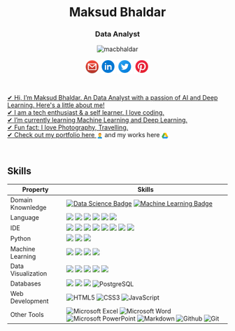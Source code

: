 <h1 align="center">Maksud Bhaldar</h1>
<h3 align="center">Data Analyst </h3>
<p align="center"> <img src="https://komarev.com/ghpvc/?username=macbhaldar" alt="macbhaldar" /> </p>
<p align="center">
 <a href = "mailto: macbhaldar@gmail.com"><img align="center" src="https://github.com/macbhaldar/macbhaldar/blob/main/img/gmail.png" height="30" width="30" /></a>
<a href="https://www.linkedin.com/in/macbhaldar/" target="blank"><img align="center" src="https://github.com/macbhaldar/macbhaldar/blob/main/img/linkedin.png" alt="Maksud" height="35" width="35" /></a>
<a href="https://www.twitter.com/macbhaldar/" target="blank"><img align="center" src="https://github.com/macbhaldar/macbhaldar/blob/main/img/twitter.png" alt="Maksud" height="35" width="35" /></a>
 <a href = "https://pinterest.com/macbhaldar/"><img align="center" src="https://github.com/macbhaldar/macbhaldar/blob/main/img/pinterest.png" height="35" width="35" />
</p>
<br>
 
✔ Hi, I’m Maksud Bhaldar. An Data Analyst with a passion of AI and Deep Learning. Here's a little about me! <br> 
✔ I am a tech enthusiast & a self learner. I love coding. <br>
✔ I’m currently learning Machine Learning and Deep Learning. <br>
✔ Fun fact: I love Photography, Travelling. <br>
✔ Check out my portfolio here <a href = "https://macbhaldar.github.io"><img align="center" src="https://github.com/macbhaldar/macbhaldar/blob/main/img/person-male.png" height="15" width="15" /></a> and my works here <a href = "https://drive.google.com/drive/folders/1bX3IuY2YC1XSzWwCdx3dBKz9hEUpcviV"><img align="center" src="https://github.com/macbhaldar/macbhaldar/blob/main/img/drive.svg" height="15" width="15" /></a>

<br/>

## Skills 
Property                 | Skills  
-------------------------|------
Domain Knownledge        | [![Data Science Badge](https://img.shields.io/badge/-Data%20Science-71A3D4?style=flat&logoColor=white)](https://github.com/search?q=user%3Azmcx16&type=Repositories) [![Machine Learning Badge](https://img.shields.io/badge/-Machine%20Learning-FF6F00?style=flat&logoColor=white)](https://github.com/zmcx16/AxisTradeCult)
Language                 | <img src="https://img.shields.io/badge/Python-356A97?style=flate&logo=python&logoColor=F6D54A"> <img src="https://img.shields.io/badge/R-2165B6?style=flate&logo=R&logoColor=white"> <img src="https://img.shields.io/badge/-SQL-005C85?style=flat&logo=MySQL&logoColor=white&color=005C85"> <img src="https://img.shields.io/badge/Java-%233F4F75.svg?style=flat&logo=Java&logoColor=white"> <img src="https://img.shields.io/badge/Scala-%23DC322F.svg?style=flat&logo=scala&logoColor=white"> <img src="https://img.shields.io/badge/MATLAB-B9490E?style=flate&logo=MATLAB&logoColor=black">
IDE                      | <img src="https://img.shields.io/badge/RStudio-71A3D4?style=flate&logo=rstudio&logoColor=white"> <img src="https://img.shields.io/badge/Visual_Studio_Code-0078D4?style=flat&logo=visual%20studio%20code&logoColor=white"> <img src="https://img.shields.io/badge/Spyder-F7F7F7?style=flate&logo=spyder%20ide&logoColor=880606"> <img src="https://img.shields.io/badge/PyCharm-1FD087?style=flate&logo=pycharm&logoColor=black"> <img src="https://img.shields.io/badge/Colab-F7931E?style=flate&logo=Google-Colab&logoColor=white"> <img src="https://img.shields.io/badge/Eclipse-47359A.svg?style=flat&logo=Eclipse&logoColor=white"> <img src="https://img.shields.io/badge/Octave-1F9AC2?style=flate&logo=Octave&logoColor=F87B2B"> <img src="https://img.shields.io/badge/Jupyter-575757.svg?&style=flate&logo=Jupyter&logoColor=EB7325">
Python                   | <img src="https://img.shields.io/badge/Numpy-727BB4?style=flat&logo=numpy&logoColor=white"> <img src="https://img.shields.io/badge/Pandas-F2F2F2?style=flat&logo=pandas&logoColor=black"> <img src="https://img.shields.io/badge/Matplotlib-FF6F00?style=flat&logo=Matplotlib&logoColor=white">
Machine Learning         | <img src="https://img.shields.io/badge/Scikit--learn-%23F7931E.svg?style=flat&logo=scikit-learn&logoColor=white"> <img src="https://img.shields.io/badge/TensorFlow-%23FF6F00.svg?style=flat&logo=TensorFlow&logoColor=white"> <img src="https://img.shields.io/badge/Keras-%23D00000.svg?style=flat&logo=Keras&logoColor=white"> <img src="https://img.shields.io/badge/PyTorch-%23EE4C2C.svg?style=flat&logo=PyTorch&logoColor=white">
Data Visualization       | <img src="https://img.shields.io/badge/PowerBI-E6B711?style=flat&logo=PowerBI&logoColor=white"> <img src="https://img.shields.io/badge/Tableau-F9F9F9?style=flat&logo=Tableau&logoColor=E1752F"> <img src="https://img.shields.io/badge/Plotly-%233F4F75.svg?style=flat&logo=plotly&logoColor=white"> <img src="https://img.shields.io/badge/Seaborn-585F89?style=flat&logo=seaborn&logoColor=black"> <img src="https://img.shields.io/badge/GGplot-F2F2F2.svg?style=flat&logo=gg-plot&logoColor=black">
Databases                | <img src="https://img.shields.io/badge/MySQL-005C85?style=flat&logo=mysql&logoColor=white"> <img src="https://img.shields.io/badge/Microsoft%20SQL%20Server-005C85?style=flat&logo=microsoft%20sql%20server&logoColor=white"> <img src="https://img.shields.io/badge/SQLite-07405E?style=flat&logo=sqlite&logoColor=white"> ![PostgreSQL](https://img.shields.io/badge/-PostgreSQL-000000?style=flat&logo=postgresql)
Web Development          | ![HTML5](https://img.shields.io/badge/-HTML5-000000?style=flat&logo=html5) ![CSS3](https://img.shields.io/badge/-CSS-000000?style=flat&logo=css3) ![JavaScript](https://img.shields.io/badge/-JavaScript-000000?style=flat&logo=javascript)
Other Tools              | ![Microsoft Excel](https://img.shields.io/badge/Microsoft_Excel-217346?style=flat&logo=microsoft-excel) ![Microsoft Word](https://img.shields.io/badge/Microsoft_Word-2B579A?style=flat&logo=microsoft-word) ![Microsoft PowerPoint](https://img.shields.io/badge/PowerPoint-B7472A?style=flat&logo=microsoft-powerpoint) ![Markdown](https://img.shields.io/badge/Markdown-000000?style=flat&logo=markdown) ![Github](https://img.shields.io/badge/Github-000000?style=flat&logo=Github) ![Git](https://img.shields.io/badge/Git-000000?style=flat&logo=git)
<br/>
